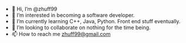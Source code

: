 - 👋 Hi, I’m @zhuff99
- 👀 I’m interested in becoming a software developer.
- 🌱 I’m currently learning C++, Java, Python. Front end stuff eventually.
- 💞️ I’m looking to collaborate on nothing for the time being.
- 📫 How to reach me zhuff99@gmail.com

<!---
zhuff99/zhuff99 is a ✨ special ✨ repository because its `README.md` (this file) appears on your GitHub profile.
You can click the Preview link to take a look at your changes.
--->
